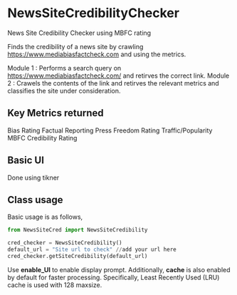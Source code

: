 # NewsSiteCredibilityChecker
News Site Credibility Checker using MBFC rating

Finds the credibility of a news site by crawling https://www.mediabiasfactcheck.com and using the metrics.

Module 1 : Performs a search query on https://www.mediabiasfactcheck.com/ and retirves the correct link.
Module 2 : Crawels the contents of the link and retirves the relevant metrics and classifies the site under consideration.

## Key Metrics returned
Bias Rating
Factual Reporting
Press Freedom Rating
Traffic/Popularity
MBFC Credibility Rating

## Basic UI
Done using tikner

## Class usage
Basic usage is as follows,

```python
from NewsSiteCred import NewsSiteCredibility

cred_checker = NewsSiteCredibility()
default_url = "Site url to check" //add your url here
cred_checker.getSiteCredibility(default_url)
```

Use **enable_UI** to enable display prompt. Additionally, **cache** is also enabled by default for faster processing. Specifically, Least Recently Used (LRU) cache is used with 128 maxsize.


